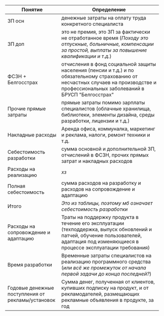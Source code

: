 
| Понятие                                           | Определение                                                                                                                                                                              |
| ------------------------------------------------- | ---------------------------------------------------------------------------------------------------------------------------------------------------------------------------------------- |
| ЗП осн                                            | денежные затраты на оплату труда конкретного специалиста                                                                                                                                 |
| ЗП доп                                            | это не премия, это ЗП за фактически не отработанное время (*Походу это отпускные, больничные, компенсации за простой, выплаты за повышение квалификации и т.д.*)                         |
| ФСЗН + Белгосстрах                                | отчисления в фонд социальной защиты населения (пенсии и т.д.) и по обязательному страхованию от несчастных случаев на производстве и профессиональных заболеваний в БРУСП "Белгосстрах"  |
| Прочие прямые затраты                             | прямые затраты помимо зарплаты специалистов (облачные хранилища, библиотеки, элементы дизайна, среды разработки, лицензии и т.д.)                                                        |
| Накладные расходы                                 | Аренда офиса, коммуналка, маркетинг и реклама, налоги, ремонт техники и т.д.                                                                                                             |
| Себестоимость разработки                          | сумма основной и дополнительной ЗП, отчислений в ФСЗН, прочих прямых затрат и накладных расходов                                                                                         |
| Расходы на реализацию                             | *хз*                                                                                                                                                                                     |
| Полная себестоимость                              | сумма расходов на разработку и расходов на сопровождение и адаптацию                                                                                                                     |
| Итого                                             | *Это из таблицы, поэтому мб означает себестоимость разработки*                                                                                                                           |
| Расходы на сопровождение и адаптацию              | Траты на поддержку продукта в течение его эксплуатации (техподдержка, выпуск обновлений и патчей, обучение пользователей, адаптация под изменяющиеся в процессе эксплуатации требования) |
| Время разработки                                  | Временные затраты специалистов на реализацию программного средства (*или всё же промежуток от начала первой задачи до конца последней?*)                                                 |
| Годовые денежные поступления от рекламы/установок | Сумма денег, полученная от клиентов, купивших подписку на продукт, и от рекламодателей, размещающих рекламные объявления в продукте, за год                                              |
